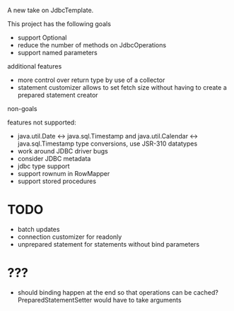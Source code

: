 
A new take on JdbcTemplate.

This project has the following goals

- support Optional
- reduce the number of methods on JdbcOperations
- support named parameters

additional features
- more control over return type by use of a collector
- statement customizer allows to set fetch size without having to create a prepared statement creator

non-goals

features not supported:
- java.util.Date <-> java.sql.Timestamp and java.util.Calendar <-> java.sql.Timestamp type conversions, use JSR-310 datatypes
- work around JDBC driver bugs
- consider JDBC metadata
- jdbc type support
- support rownum in RowMapper
- support stored procedures

TODO
====
- batch updates
- connection customizer for readonly
- unprepared statement for statements without bind parameters

???
===
- should binding happen at the end so that operations can be cached? PreparedStatementSetter would have to take arguments


